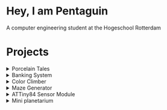 # Hey, I am Pentaguin
A computer engineering student at the Hogeschool Rotterdam

# Projects 
<details>
  <summary>Porcelain Tales</summary>
  <p>
    Porcelain Tales is a game created in Unity that can be downloaded on Steam.
    Porcelain Tales was a school project which was created by a team of 17 students. 
    I was one of the six developers behind this game.         
  </p>
  
  [![Porcelain Tales](https://i3.ytimg.com/vi/ZFZu6HBqrq4/hqdefault.jpg)](https://www.youtube.com/watch?v=ZFZu6HBqrq4&ab_channel=OohooStudio "Click me")
</details>

<details>
  <summary>Banking System</summary>
  <p>
    A school project to create a banking system which consists of a GUI, database, receipt printer, money dispenser and an ATM
  </p>
  
  [![ATM](https://i3.ytimg.com/vi/NCOkQA3wB08/hqdefault.jpg)](https://www.youtube.com/watch?v=NCOkQA3wB08 "Click me")
</details>

<details>
  <summary>Color Climber</summary>
  <p>
    Color Climber is a school project. It is an android game which can be downloaded from google play.
  </p>

[![Color Climber](http://i3.ytimg.com/vi/VIi6WE_cLiE/hqdefault.jpg)](https://youtube.com/shorts/VIi6WE_cLiE "Click me")
</details>

<details>
  <summary>Maze Generator</summary>
  <p>
    A program created in Unity that can generate random mazes using the Hunt and Kill Algorithm.
  </p>

[![Maze Generator](http://i3.ytimg.com/vi/oQAgYIVlvIg/hqdefault.jpg)](https://youtu.be/oQAgYIVlvIg "Click me")
</details>

<details>
  <summary>ATTiny84 Sensor Module</summary>
  <p>
   ATTiny84 microcontroller that can send the status from the PIR and the Reed sensor over Bluetooth Low Energy to another device that can receive BLE. For example ESP32.
 It consists of an ATTiny84, jdy-10 BLE module, Reed sensor and PIR sensor.
 It runs in power down mode to conserve energy comsuption and use Pin Change Interrupt to detect the sensor changes.
 It is written using Platform IO in visual studio code.
    
 <image src="https://github.com/Pentaguin/ATTiny84SensorModules/blob/main/Sensormodules%20Breadboard.jpg" width="500" height="500">
  </p>
 </details>

<details>
  <summary>Mini planetarium</summary>
  <p>
    A GUI where the user can select stars. After selecting the stars, the program will calculate the coordinates from the selected stars using existing data which is stored in a csv file. The stars can then be viewed in the GUI view.
    The coordinates will also be sent to a micro-controller. The micro-controller will then use the incoming data to control galvo motors and lasers to display the stars on a wall.
  </p>

[![Mini planetarium](http://i3.ytimg.com/vi/3Y5EeCz9S2g/hqdefault.jpg)](https://youtu.be/3Y5EeCz9S2g "Click me")
</details>

